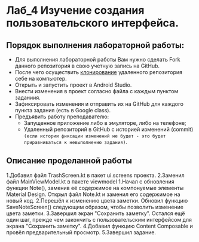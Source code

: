 # Лаб_4 Изучение создания пользовательского интерфейса.

## Порядок выполнения лабораторной работы:
- Для выполнения лабораторной работы Вам нужно сделать Fork данного репозитория в свою учетную запись на GitHub.
- После чего осуществить [клонирование](https://docs.github.com/ru/desktop/contributing-and-collaborating-using-github-desktop/adding-and-cloning-repositories/cloning-and-forking-repositories-from-github-desktop) удаленного репозитория себе на компьютер.
- Открыть и запустить проект в Android Studio.
- Внести изменения в проект согласно файла с каждым пунктом заданиия.
- Зафиксировать изменения и отправить их на GitHub для каждого пункта задания (есть в Google class).
- Предъявить работу преподавателю: 
    - Запущенное приложение либо в эмуляторе, либо на телефоне;
    - Удаленный репозиторий в GitHub с историей изменений (commit) `(если истории фиксации изменений не будет - это будет приравниваться к невыполнению задания)`.
## Описание проделанной работы 
1.Добавил файл TrashScreen.kt в пакет ui.screens проекта.
2.Заменил файл MainViewModel.kt в пакете viewmodel 
1.Начал с обновления функции Note(), заменив её содержимое на компонуемые элементы Material Design.
Открыл файл Note.kt и заменил его содержимое на новый код.
2.Перешёл к изменению цвета заметки.
Обновил функцию SaveNoteScreen() следующим образом, чтобы позволить изменение цвета заметки.
3.Завершил экран "Сохранить заметку".
Остался ещё один шаг, прежде чем закончить с пользовательским интерфейсом для экрана "Сохранить заметку".
4.Добавил функцию Content Composable и провёл предварительный просмотр.
5.Завершил задание.
